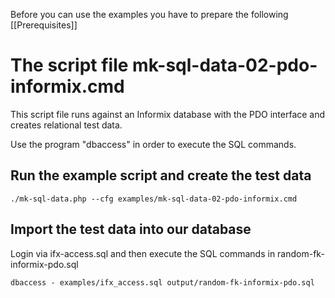 Before you can use the examples you have to prepare the following [[Prerequisites]]

# The script file mk-sql-data-02-pdo-informix.cmd

This script file runs against an Informix database with the PDO interface and creates relational test data. 

Use the program "dbaccess" in order to execute the SQL commands.

## Run the example script and create the test data
```
./mk-sql-data.php --cfg examples/mk-sql-data-02-pdo-informix.cmd
```

## Import the test data into our database 

Login via ifx-access.sql and then execute the SQL commands in random-fk-informix-pdo.sql

```
dbaccess - examples/ifx_access.sql output/random-fk-informix-pdo.sql
```

